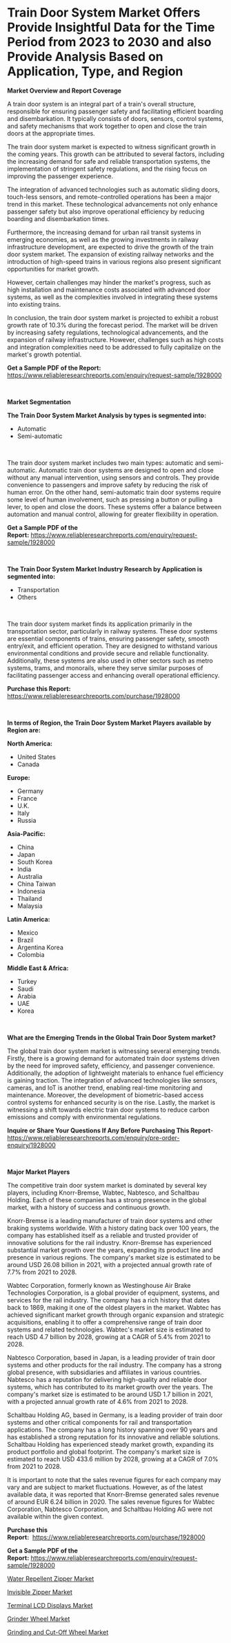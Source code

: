<p><h1>Train Door System Market Offers Provide Insightful Data for the Time Period from 2023 to 2030 and also Provide Analysis Based on Application, Type, and Region</h1></p><p><strong>Market Overview and Report Coverage</strong></p>
<p><p>A train door system is an integral part of a train's overall structure, responsible for ensuring passenger safety and facilitating efficient boarding and disembarkation. It typically consists of doors, sensors, control systems, and safety mechanisms that work together to open and close the train doors at the appropriate times.</p><p>The train door system market is expected to witness significant growth in the coming years. This growth can be attributed to several factors, including the increasing demand for safe and reliable transportation systems, the implementation of stringent safety regulations, and the rising focus on improving the passenger experience.</p><p>The integration of advanced technologies such as automatic sliding doors, touch-less sensors, and remote-controlled operations has been a major trend in this market. These technological advancements not only enhance passenger safety but also improve operational efficiency by reducing boarding and disembarkation times.</p><p>Furthermore, the increasing demand for urban rail transit systems in emerging economies, as well as the growing investments in railway infrastructure development, are expected to drive the growth of the train door system market. The expansion of existing railway networks and the introduction of high-speed trains in various regions also present significant opportunities for market growth.</p><p>However, certain challenges may hinder the market's progress, such as high installation and maintenance costs associated with advanced door systems, as well as the complexities involved in integrating these systems into existing trains.</p><p>In conclusion, the train door system market is projected to exhibit a robust growth rate of 10.3% during the forecast period. The market will be driven by increasing safety regulations, technological advancements, and the expansion of railway infrastructure. However, challenges such as high costs and integration complexities need to be addressed to fully capitalize on the market's growth potential.</p></p>
<p><strong>Get a Sample PDF of the Report:</strong> <a href="https://www.reliableresearchreports.com/enquiry/request-sample/1928000">https://www.reliableresearchreports.com/enquiry/request-sample/1928000</a></p>
<p>&nbsp;</p>
<p><strong>Market Segmentation</strong></p>
<p><strong>The Train Door System Market Analysis by types is segmented into:</strong></p>
<p><ul><li>Automatic</li><li>Semi-automatic</li></ul></p>
<p>&nbsp;</p>
<p><p>The train door system market includes two main types: automatic and semi-automatic. Automatic train door systems are designed to open and close without any manual intervention, using sensors and controls. They provide convenience to passengers and improve safety by reducing the risk of human error. On the other hand, semi-automatic train door systems require some level of human involvement, such as pressing a button or pulling a lever, to open and close the doors. These systems offer a balance between automation and manual control, allowing for greater flexibility in operation.</p></p>
<p><strong>Get a Sample PDF of the Report:</strong>&nbsp;<a href="https://www.reliableresearchreports.com/enquiry/request-sample/1928000">https://www.reliableresearchreports.com/enquiry/request-sample/1928000</a></p>
<p>&nbsp;</p>
<p><strong>The Train Door System Market Industry Research by Application is segmented into:</strong></p>
<p><ul><li>Transportation</li><li>Others</li></ul></p>
<p>&nbsp;</p>
<p><p>The train door system market finds its application primarily in the transportation sector, particularly in railway systems. These door systems are essential components of trains, ensuring passenger safety, smooth entry/exit, and efficient operation. They are designed to withstand various environmental conditions and provide secure and reliable functionality. Additionally, these systems are also used in other sectors such as metro systems, trams, and monorails, where they serve similar purposes of facilitating passenger access and enhancing overall operational efficiency.</p></p>
<p><strong>Purchase this Report:</strong>&nbsp; <a href="https://www.reliableresearchreports.com/purchase/1928000">https://www.reliableresearchreports.com/purchase/1928000</a></p>
<p>&nbsp;</p>
<p><strong>In terms of Region, the Train Door System Market Players available by Region are:</strong></p>
<p>
    <p> <strong> North America: </strong>
        <ul>
            <li>United States</li>
            <li>Canada</li>
        </ul>
        </p> 
    <p> <strong> Europe: </strong>
        <ul>
            <li>Germany</li>
            <li>France</li>
            <li>U.K.</li>
            <li>Italy</li>
            <li>Russia</li>
        </ul>
        </p> 
    <p> <strong> Asia-Pacific: </strong>
        <ul>
            <li>China</li>
            <li>Japan</li>
            <li>South Korea</li>
            <li>India</li>
            <li>Australia</li>
            <li>China Taiwan</li>
            <li>Indonesia</li>
            <li>Thailand</li>
            <li>Malaysia</li>
        </ul>
        </p> 
    <p> <strong> Latin America: </strong>
        <ul>
            <li>Mexico</li>
            <li>Brazil</li>
            <li>Argentina Korea</li>
            <li>Colombia</li>
        </ul>
        </p> 
    <p> <strong> Middle East & Africa: </strong>
        <ul>
            <li>Turkey</li>
            <li>Saudi</li>
            <li>Arabia</li>
            <li>UAE</li>
            <li>Korea</li>
        </ul>
    </p>
    </p>
<p>&nbsp;</p>
<p><strong>What are the Emerging Trends in the Global Train Door System market?</strong></p>
<p><p>The global train door system market is witnessing several emerging trends. Firstly, there is a growing demand for automated train door systems driven by the need for improved safety, efficiency, and passenger convenience. Additionally, the adoption of lightweight materials to enhance fuel efficiency is gaining traction. The integration of advanced technologies like sensors, cameras, and IoT is another trend, enabling real-time monitoring and maintenance. Moreover, the development of biometric-based access control systems for enhanced security is on the rise. Lastly, the market is witnessing a shift towards electric train door systems to reduce carbon emissions and comply with environmental regulations.</p></p>
<p><strong>Inquire or Share Your Questions If Any Before Purchasing This Report</strong>- <a href="https://www.reliableresearchreports.com/enquiry/pre-order-enquiry/1928000">https://www.reliableresearchreports.com/enquiry/pre-order-enquiry/1928000</a></p>
<p>&nbsp;</p>
<p><strong>Major Market Players</strong></p>
<p><p>The competitive train door system market is dominated by several key players, including Knorr-Bremse, Wabtec, Nabtesco, and Schaltbau Holding. Each of these companies has a strong presence in the global market, with a history of success and continuous growth.</p><p>Knorr-Bremse is a leading manufacturer of train door systems and other braking systems worldwide. With a history dating back over 100 years, the company has established itself as a reliable and trusted provider of innovative solutions for the rail industry. Knorr-Bremse has experienced substantial market growth over the years, expanding its product line and presence in various regions. The company's market size is estimated to be around USD 26.08 billion in 2021, with a projected annual growth rate of 7.7% from 2021 to 2028.</p><p>Wabtec Corporation, formerly known as Westinghouse Air Brake Technologies Corporation, is a global provider of equipment, systems, and services for the rail industry. The company has a rich history that dates back to 1869, making it one of the oldest players in the market. Wabtec has achieved significant market growth through organic expansion and strategic acquisitions, enabling it to offer a comprehensive range of train door systems and related technologies. Wabtec's market size is estimated to reach USD 4.7 billion by 2028, growing at a CAGR of 5.4% from 2021 to 2028.</p><p>Nabtesco Corporation, based in Japan, is a leading provider of train door systems and other products for the rail industry. The company has a strong global presence, with subsidiaries and affiliates in various countries. Nabtesco has a reputation for delivering high-quality and reliable door systems, which has contributed to its market growth over the years. The company's market size is estimated to be around USD 1.7 billion in 2021, with a projected annual growth rate of 4.6% from 2021 to 2028.</p><p>Schaltbau Holding AG, based in Germany, is a leading provider of train door systems and other critical components for rail and transportation applications. The company has a long history spanning over 90 years and has established a strong reputation for its innovative and reliable solutions. Schaltbau Holding has experienced steady market growth, expanding its product portfolio and global footprint. The company's market size is estimated to reach USD 433.6 million by 2028, growing at a CAGR of 7.0% from 2021 to 2028.</p><p>It is important to note that the sales revenue figures for each company may vary and are subject to market fluctuations. However, as of the latest available data, it was reported that Knorr-Bremse generated sales revenue of around EUR 6.24 billion in 2020. The sales revenue figures for Wabtec Corporation, Nabtesco Corporation, and Schaltbau Holding AG were not available within the given context.</p></p>
<p><strong>Purchase this Report:</strong>&nbsp;&nbsp;<a href="https://www.reliableresearchreports.com/purchase/1928000">https://www.reliableresearchreports.com/purchase/1928000</a></p>
<p></p>
<p><strong>Get a Sample PDF of the Report:</strong>&nbsp;<a href="https://www.reliableresearchreports.com/enquiry/request-sample/1928000">https://www.reliableresearchreports.com/enquiry/request-sample/1928000</a></p>
<p><p><a href="https://medium.com/@clock.fund.arm/water-repellent-zipper-market-trends-forecast-and-competitive-analysis-to-2030-2a92befebaff">Water Repellent Zipper Market</a></p><p><a href="https://medium.com/@sake.use.loan/invisible-zipper-market-research-report-its-history-and-forecast-2023-to-2030-3c912f2a6fc3">Invisible Zipper Market</a></p><p><a href="https://www.linkedin.com/pulse/terminal-lcd-displays-market-research-report-unlocks-analysis-jqiec/">Terminal LCD Displays Market</a></p><p><a href="https://github.com/merzlyukov93/Market-Research-Report-List-1/blob/main/grinder-wheel-market.md">Grinder Wheel Market</a></p><p><a href="https://github.com/sofyaavrova/Market-Research-Report-List-1/blob/main/grinding-and-cut-off-wheel-market.md">Grinding and Cut-Off Wheel Market</a></p></p>